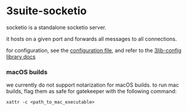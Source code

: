 # 3suite-socketio

socketio is a standalone socketio server.

it hosts on a given port and forwards all messages to all connections.

for configuration, see the [configuration file](./config.toml), and refer to the [3lib-config library docs](https://github.com/3sig/3lib-config)

### macOS builds

we currently do not support notarization for macOS builds.
to run mac builds, flag them as safe for gatekeeper with the following command:

`xattr -c <path_to_mac_executable>`
